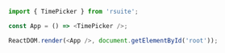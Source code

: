 <!--start-code-->

```js
import { TimePicker } from 'rsuite';

const App = () => <TimePicker />;

ReactDOM.render(<App />, document.getElementById('root'));
```

<!--end-code-->

